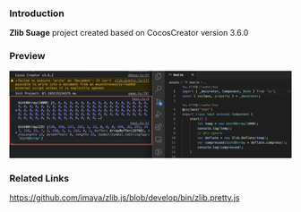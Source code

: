 ### Introduction
**Zlib Suage** project created based on CocosCreator version 3.6.0

### Preview
![image](../../../image/202211/2022112201.png)

### Related Links
https://github.com/imaya/zlib.js/blob/develop/bin/zlib.pretty.js
